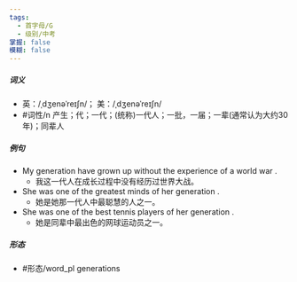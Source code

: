 ```yaml
---
tags:
  - 首字母/G
  - 级别/中考
掌握: false
模糊: false
---
```

##### 词义
- 英：/ˌdʒenəˈreɪʃn/； 美：/ˌdʒenəˈreɪʃn/
- #词性/n  产生；代；一代；(统称)一代人；一批，一届；一辈(通常认为大约30年)；同辈人
##### 例句
- My generation have grown up without the experience of a world war .
	- 我这一代人在成长过程中没有经历过世界大战。
- She was one of the greatest minds of her generation .
	- 她是她那一代人中最聪慧的人之一。
- She was one of the best tennis players of her generation .
	- 她是同辈中最出色的网球运动员之一。
##### 形态
- #形态/word_pl generations
